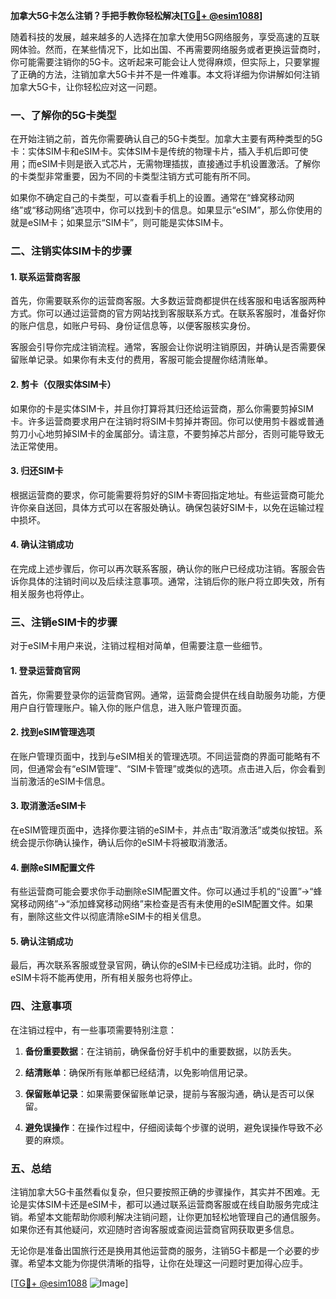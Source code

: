**加拿大5G卡怎么注销？手把手教你轻松解决[[TG💪+ @esim1088](https://t.me/s/esim1088)]**

随着科技的发展，越来越多的人选择在加拿大使用5G网络服务，享受高速的互联网体验。然而，在某些情况下，比如出国、不再需要网络服务或者更换运营商时，你可能需要注销你的5G卡。这听起来可能会让人觉得麻烦，但实际上，只要掌握了正确的方法，注销加拿大5G卡并不是一件难事。本文将详细为你讲解如何注销加拿大5G卡，让你轻松应对这一问题。

### 一、了解你的5G卡类型

在开始注销之前，首先你需要确认自己的5G卡类型。加拿大主要有两种类型的5G卡：实体SIM卡和eSIM卡。实体SIM卡是传统的物理卡片，插入手机后即可使用；而eSIM卡则是嵌入式芯片，无需物理插拔，直接通过手机设置激活。了解你的卡类型非常重要，因为不同的卡类型注销方式可能有所不同。

如果你不确定自己的卡类型，可以查看手机上的设置。通常在“蜂窝移动网络”或“移动网络”选项中，你可以找到卡的信息。如果显示“eSIM”，那么你使用的就是eSIM卡；如果显示“SIM卡”，则可能是实体SIM卡。

### 二、注销实体SIM卡的步骤

#### 1. 联系运营商客服

首先，你需要联系你的运营商客服。大多数运营商都提供在线客服和电话客服两种方式。你可以通过运营商的官方网站找到客服联系方式。在联系客服时，准备好你的账户信息，如账户号码、身份证信息等，以便客服核实身份。

客服会引导你完成注销流程。通常，客服会让你说明注销原因，并确认是否需要保留账单记录。如果你有未支付的费用，客服可能会提醒你结清账单。

#### 2. 剪卡（仅限实体SIM卡）

如果你的卡是实体SIM卡，并且你打算将其归还给运营商，那么你需要剪掉SIM卡。许多运营商要求用户在注销时将SIM卡剪掉并寄回。你可以使用剪卡器或普通剪刀小心地剪掉SIM卡的金属部分。请注意，不要剪掉芯片部分，否则可能导致无法正常使用。

#### 3. 归还SIM卡

根据运营商的要求，你可能需要将剪好的SIM卡寄回指定地址。有些运营商可能允许你亲自送回，具体方式可以在客服处确认。确保包装好SIM卡，以免在运输过程中损坏。

#### 4. 确认注销成功

在完成上述步骤后，你可以再次联系客服，确认你的账户已经成功注销。客服会告诉你具体的注销时间以及后续注意事项。通常，注销后你的账户将立即失效，所有相关服务也将停止。

### 三、注销eSIM卡的步骤

对于eSIM卡用户来说，注销过程相对简单，但需要注意一些细节。

#### 1. 登录运营商官网

首先，你需要登录你的运营商官网。通常，运营商会提供在线自助服务功能，方便用户自行管理账户。输入你的账户信息，进入账户管理页面。

#### 2. 找到eSIM管理选项

在账户管理页面中，找到与eSIM相关的管理选项。不同运营商的界面可能略有不同，但通常会有“eSIM管理”、“SIM卡管理”或类似的选项。点击进入后，你会看到当前激活的eSIM卡信息。

#### 3. 取消激活eSIM卡

在eSIM管理页面中，选择你要注销的eSIM卡，并点击“取消激活”或类似按钮。系统会提示你确认操作，确认后你的eSIM卡将被取消激活。

#### 4. 删除eSIM配置文件

有些运营商可能会要求你手动删除eSIM配置文件。你可以通过手机的“设置”->“蜂窝移动网络”->“添加蜂窝移动网络”来检查是否有未使用的eSIM配置文件。如果有，删除这些文件以彻底清除eSIM卡的相关信息。

#### 5. 确认注销成功

最后，再次联系客服或登录官网，确认你的eSIM卡已经成功注销。此时，你的eSIM卡将不能再使用，所有相关服务也将停止。

### 四、注意事项

在注销过程中，有一些事项需要特别注意：

1. **备份重要数据**：在注销前，确保备份好手机中的重要数据，以防丢失。
   
2. **结清账单**：确保所有账单都已经结清，以免影响信用记录。

3. **保留账单记录**：如果需要保留账单记录，提前与客服沟通，确认是否可以保留。

4. **避免误操作**：在操作过程中，仔细阅读每个步骤的说明，避免误操作导致不必要的麻烦。

### 五、总结

注销加拿大5G卡虽然看似复杂，但只要按照正确的步骤操作，其实并不困难。无论是实体SIM卡还是eSIM卡，都可以通过联系运营商客服或在线自助服务完成注销。希望本文能帮助你顺利解决注销问题，让你更加轻松地管理自己的通信服务。如果你还有其他疑问，欢迎随时咨询客服或查阅运营商官网获取更多信息。

无论你是准备出国旅行还是换用其他运营商的服务，注销5G卡都是一个必要的步骤。希望本文能为你提供清晰的指导，让你在处理这一问题时更加得心应手。

[[TG💪+ @esim1088](https://t.me/s/esim1088) ![Image](https://i.postimg.cc/4NQfJmqS/Snipaste-2025-05-13-00-14-12.png)]